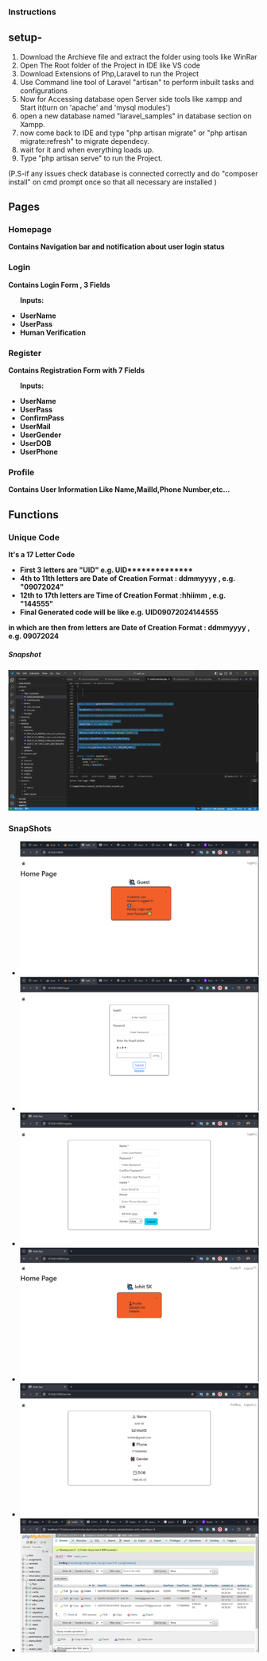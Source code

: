 ### <b>Instructions</b>
<section>
 
## setup-
<ol>
<li> Download the Archieve file and extract the folder using tools like WinRar </li>
<li> Open The Root folder of the Project in IDE like VS code </li>
<li> Download Extensions of Php,Laravel to run the Project </li>
<li> Use Command line tool of Laravel "artisan" to perform inbuilt tasks and configurations </li>
<li> Now for Accessing database open Server side tools like xampp and Start it(turn on 'apache' and 'mysql modules') </li>
<li> open a new database named "laravel_samples" in database section on Xampp. </li>
<li> now come back to IDE and type "php artisan migrate" or "php artisan migrate:refresh" to migrate dependecy. </li>
<li> wait for it and when everything loads up. </li>
<li> Type "php artisan serve" to run the Project. </li>
</ol>
(P.S-if any issues check database is connected correctly and do "composer install" on cmd prompt once so that all necessary are installed )
 
<h2> <b>Pages</h2>

<h3> Homepage</h3>
 <p>Contains Navigation bar and notification about user login status</p>
<h3>  Login</h3>
 <p>Contains Login Form , 3 Fields </p>
 <ul><P>Inputs:</P>
  <li>UserName</li>
  <li>UserPass</li>
  <li>Human Verification</li>  
 </ul>
<h3> Register</h3>
 <p>Contains Registration Form with 7 Fields</p>
  <ul><P>Inputs:</P>
  <li>UserName</li>
  <li>UserPass</li>
  <li>ConfirmPass</li>
  <li>UserMail</li>
  <li>UserGender</li>
  <li>UserDOB</li>
  <li>UserPhone</li>  
 </ul>
<h3> Profile </h3>
 <p>Contains User Information Like Name,MailId,Phone Number,etc...</p>
</section>

<h2> Functions </h2>
<section style="border:2px solid red:border-radius:10px;">
 
<h3>Unique Code</h3>
 It's a 17 Letter Code
<ul>
 <li><b>First 3 letters</b> are "UID" e.g. UID**************</li>
 <li><b> 4th to 11th letters</b> are  Date of Creation <b>Format</b> :  ddmmyyyy , e.g. "09072024"</li>
 <li><b>12th to 17th letters</b> are Time of Creation <b>Format</b> :hhiimm , e.g.  "144555"</li>
 <li>Final Generated code will be like e.g. <b>UID09072024144555</b></li>
</ul>
in which  are 
then from letters are Date of Creation 
<b>Format</b> :  ddmmyyyy , e.g. 09072024
<h5>Snapshot</h5>
<div>
 <img src="assets/Auth_snapshot (7).png" />
</div>
</section>

<section>

### SnapShots
 <ul>
  <li style="border:2px solid red:border-radius:10px;"><img src="assets/Auth_snapshot (1).png" /></li>
  <li><img src="assets/Auth_snapshot (2).png" /></li>
  <li><img src="assets/Auth_snapshot (3).png" /></li>
  <li><img src="assets/Auth_snapshot (4).png" /></li>
  <li><img src="assets/Auth_snapshot (5).png" /></li>
  <li><img src="assets/Auth_snapshot (6).png" /></li>
  
 </ul>

</section>
